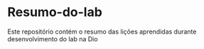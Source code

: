# Resumo-do-lab
Este repositório contém o resumo das lições aprendidas durante desenvolvimento do lab na Dio 
